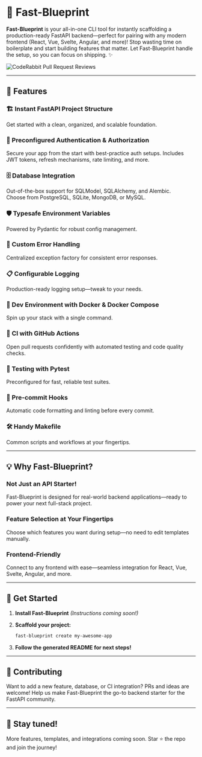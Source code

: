 # 🚀 Fast-Blueprint

**Fast-Blueprint** is your all-in-one CLI tool for instantly scaffolding a production-ready FastAPI backend—perfect for pairing with any modern frontend (React, Vue, Svelte, Angular, and more)!
Stop wasting time on boilerplate and start building features that matter.
Let Fast-Blueprint handle the setup, so you can focus on shipping. ✨

![CodeRabbit Pull Request Reviews](https://img.shields.io/coderabbit/prs/github/juliencm-dev/fast-blueprint?utm_source=oss&utm_medium=github&utm_campaign=juliencm-dev%2Ffast-blueprint&labelColor=171717&color=FF570A&link=https%3A%2F%2Fcoderabbit.ai&label=CodeRabbit+Reviews)

---

## 🎯 Features

### 🏗️ Instant FastAPI Project Structure
Get started with a clean, organized, and scalable foundation.

### 🔐 Preconfigured Authentication & Authorization
Secure your app from the start with best-practice auth setups.
Includes JWT tokens, refresh mechanisms, rate limiting, and more.

### 🗄️ Database Integration
Out-of-the-box support for SQLModel, SQLAlchemy, and Alembic.  
Choose from PostgreSQL, SQLite, MongoDB, or MySQL.

### 🛡️ Typesafe Environment Variables
Powered by Pydantic for robust config management.

### 🚨 Custom Error Handling
Centralized exception factory for consistent error responses.

### 📋 Configurable Logging
Production-ready logging setup—tweak to your needs.

### 🐳 Dev Environment with Docker & Docker Compose
Spin up your stack with a single command.

### 🤖 CI with GitHub Actions
Open pull requests confidently with automated testing and code quality checks.

### 🧪 Testing with Pytest
Preconfigured for fast, reliable test suites.

### 🧹 Pre-commit Hooks
Automatic code formatting and linting before every commit.

### 🛠️ Handy Makefile
Common scripts and workflows at your fingertips.

---

## 💡 Why Fast-Blueprint?

### Not Just an API Starter!
Fast-Blueprint is designed for real-world backend applications—ready to power your next full-stack project.

### Feature Selection at Your Fingertips
Choose which features you want during setup—no need to edit templates manually.

### Frontend-Friendly
Connect to any frontend with ease—seamless integration for React, Vue, Svelte, Angular, and more.

---

## 🏁 Get Started

1. **Install Fast-Blueprint**
   _(Instructions coming soon!)_

2. **Scaffold your project:**
   ```bash
   fast-blueprint create my-awesome-app
   ```

3. **Follow the generated README for next steps!**

---

## 🤝 Contributing

Want to add a new feature, database, or CI integration? PRs and ideas are welcome!
Help us make Fast-Blueprint the go-to backend starter for the FastAPI community.

---

## 📣 Stay tuned!

More features, templates, and integrations coming soon.
Star ⭐ the repo and join the journey!
